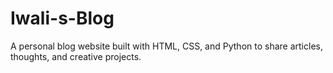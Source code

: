 # Iwali-s-Blog
A personal blog website built with HTML, CSS, and Python to share articles, thoughts, and creative projects.
